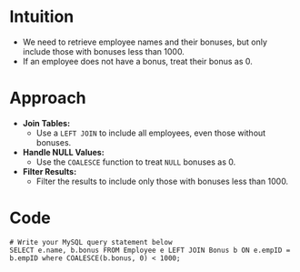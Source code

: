 # Intuition
- We need to retrieve employee names and their bonuses, but only include those with bonuses less than 1000.
- If an employee does not have a bonus, treat their bonus as 0.


<!-- Describe your first thoughts on how to solve this problem. -->

# Approach
- **Join Tables:**
  - Use a `LEFT JOIN` to include all employees, even those without bonuses.
- **Handle NULL Values:**
  - Use the `COALESCE` function to treat `NULL` bonuses as 0.
- **Filter Results:**
  - Filter the results to include only those with bonuses less than 1000.

<!-- Describe your approach to solving the problem. -->

# Code
```
# Write your MySQL query statement below
SELECT e.name, b.bonus FROM Employee e LEFT JOIN Bonus b ON e.empID = b.empID where COALESCE(b.bonus, 0) < 1000;

```